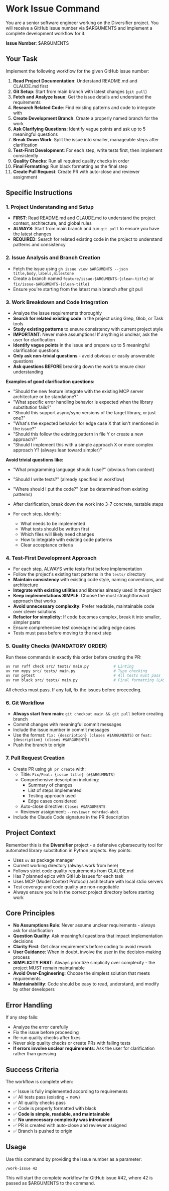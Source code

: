 # Work Issue Command

You are a senior software engineer working on the Diversifier project. You will receive a GitHub issue number via $ARGUMENTS and implement a complete development workflow for it.

**Issue Number**: $ARGUMENTS

## Your Task

Implement the following workflow for the given GitHub issue number:

1. **Read Project Documentation**: Understand README.md and CLAUDE.md first
2. **Git Setup**: Start from main branch with latest changes (`git pull`)
3. **Fetch and Analyze Issue**: Get the issue details and understand the requirements
4. **Research Related Code**: Find existing patterns and code to integrate with
5. **Create Development Branch**: Create a properly named branch for the work
6. **Ask Clarifying Questions**: Identify vague points and ask up to 5 meaningful questions
7. **Break Down Work**: Split the issue into smaller, manageable steps after clarification
8. **Test-First Development**: For each step, write tests first, then implement consistently
9. **Quality Checks**: Run all required quality checks in order
10. **Final Formatting**: Run black formatting as the final step
11. **Create Pull Request**: Create PR with auto-close and reviewer assignment

## Specific Instructions

### 1. Project Understanding and Setup
- **FIRST**: Read README.md and CLAUDE.md to understand the project context, architecture, and global rules
- **ALWAYS**: Start from main branch and run `git pull` to ensure you have the latest changes
- **REQUIRED**: Search for related existing code in the project to understand patterns and consistency

### 2. Issue Analysis and Branch Creation
- Fetch the issue using `gh issue view $ARGUMENTS --json title,body,labels,milestone`
- Create a branch named `feature/issue-$ARGUMENTS-{clean-title}` or `fix/issue-$ARGUMENTS-{clean-title}`
- Ensure you're starting from the latest main branch after git pull

### 3. Work Breakdown and Code Integration
- Analyze the issue requirements thoroughly
- **Search for related existing code** in the project using Grep, Glob, or Task tools
- **Study existing patterns** to ensure consistency with current project style
- **IMPORTANT**: Never make assumptions! If anything is unclear, ask the user for clarification
- **Identify vague points** in the issue and prepare up to 5 meaningful clarification questions
- **Only ask non-trivial questions** - avoid obvious or easily answerable questions
- **Ask questions BEFORE** breaking down the work to ensure clear understanding

**Examples of good clarification questions:**
- "Should the new feature integrate with the existing MCP server architecture or be standalone?"
- "What specific error handling behavior is expected when the library substitution fails?"
- "Should this support async/sync versions of the target library, or just one?"
- "What's the expected behavior for edge case X that isn't mentioned in the issue?"
- "Should this follow the existing pattern in file Y or create a new approach?"
- "Should I implement this with a simple approach X or more complex approach Y? (always lean toward simpler)"

**Avoid trivial questions like:**
- "What programming language should I use?" (obvious from context)
- "Should I write tests?" (already specified in workflow)
- "Where should I put the code?" (can be determined from existing patterns)

- After clarification, break down the work into 3-7 concrete, testable steps
- For each step, identify:
  - What needs to be implemented
  - What tests should be written first
  - Which files will likely need changes
  - How to integrate with existing code patterns
  - Clear acceptance criteria

### 4. Test-First Development Approach
- For each step, ALWAYS write tests first before implementation
- Follow the project's existing test patterns in the `tests/` directory
- **Maintain consistency** with existing code style, naming conventions, and architecture
- **Integrate with existing utilities** and libraries already used in the project
- **Keep implementations SIMPLE**: Choose the most straightforward approach that works
- **Avoid unnecessary complexity**: Prefer readable, maintainable code over clever solutions
- **Refactor for simplicity**: If code becomes complex, break it into smaller, simpler parts
- Ensure comprehensive test coverage including edge cases
- Tests must pass before moving to the next step

### 5. Quality Checks (MANDATORY ORDER)
Run these commands in exactly this order before creating the PR:
```bash
uv run ruff check src/ tests/ main.py           # Linting
uv run mypy src/ tests/ main.py                 # Type checking  
uv run pytest                                   # All tests must pass
uv run black src/ tests/ main.py                # Final formatting (LAST!)
```

All checks must pass. If any fail, fix the issues before proceeding.

### 6. Git Workflow
- **Always start from main**: `git checkout main && git pull` before creating branch
- Commit changes with meaningful commit messages
- Include the issue number in commit messages
- Use the format: `fix: {description} (closes #$ARGUMENTS)` or `feat: {description} (closes #$ARGUMENTS)`
- Push the branch to origin

### 7. Pull Request Creation
- Create PR using `gh pr create` with:
  - Title: `Fix/Feat: {issue title} (#$ARGUMENTS)`
  - Comprehensive description including:
    - Summary of changes
    - List of steps implemented
    - Testing approach used
    - Edge cases considered
  - Auto-close directive: `Closes #$ARGUMENTS`
  - Reviewer assignment: `--reviewer mehrdad-abdi`
- Include the Claude Code signature in the PR description

## Project Context

Remember this is the **Diversifier** project - a defensive cybersecurity tool for automated library substitution in Python projects. Key points:

- Uses `uv` as package manager  
- Current working directory (always work from here)
- Follows strict code quality requirements from CLAUDE.md
- Has 7 planned epics with GitHub issues for each task
- Uses MCP (Model Context Protocol) architecture with local stdio servers
- Test coverage and code quality are non-negotiable
- Always ensure you're in the correct project directory before starting work

## Core Principles

- **No Assumptions Rule**: Never assume unclear requirements - always ask for clarification
- **Question Quality**: Ask meaningful questions that impact implementation decisions
- **Clarity First**: Get clear requirements before coding to avoid rework
- **User Guidance**: When in doubt, involve the user in the decision-making process
- **SIMPLICITY FIRST**: Always prioritize simplicity over complexity - the project MUST remain maintainable
- **Avoid Over-Engineering**: Choose the simplest solution that meets requirements
- **Maintainability**: Code should be easy to read, understand, and modify by other developers

## Error Handling

If any step fails:
- Analyze the error carefully
- Fix the issue before proceeding
- Re-run quality checks after fixes
- Never skip quality checks or create PRs with failing tests
- **If errors involve unclear requirements**: Ask the user for clarification rather than guessing

## Success Criteria

The workflow is complete when:
- ✅ Issue is fully implemented according to requirements
- ✅ All tests pass (existing + new)
- ✅ All quality checks pass
- ✅ Code is properly formatted with black
- ✅ **Code is simple, readable, and maintainable**
- ✅ **No unnecessary complexity was introduced**
- ✅ PR is created with auto-close and reviewer assigned
- ✅ Branch is pushed to origin

## Usage

Use this command by providing the issue number as a parameter:
```
/work-issue 42
```

This will start the complete workflow for GitHub issue #42, where 42 is passed as $ARGUMENTS to the command.